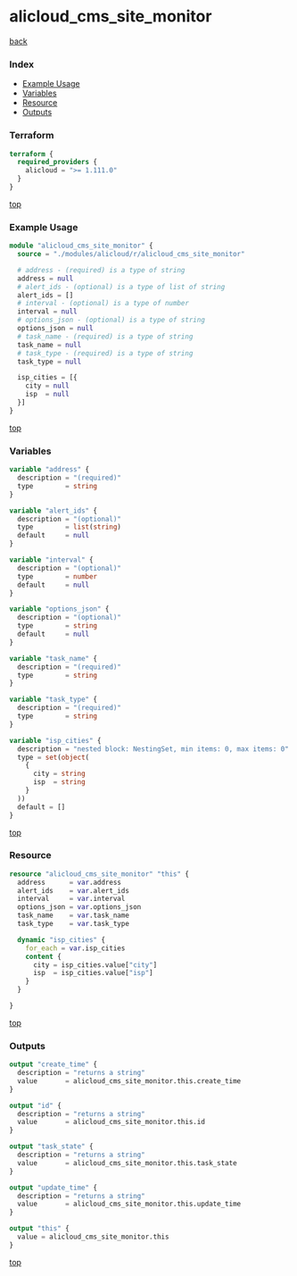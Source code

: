 # alicloud_cms_site_monitor

[back](../alicloud.md)

### Index

- [Example Usage](#example-usage)
- [Variables](#variables)
- [Resource](#resource)
- [Outputs](#outputs)

### Terraform

```terraform
terraform {
  required_providers {
    alicloud = ">= 1.111.0"
  }
}
```

[top](#index)

### Example Usage

```terraform
module "alicloud_cms_site_monitor" {
  source = "./modules/alicloud/r/alicloud_cms_site_monitor"

  # address - (required) is a type of string
  address = null
  # alert_ids - (optional) is a type of list of string
  alert_ids = []
  # interval - (optional) is a type of number
  interval = null
  # options_json - (optional) is a type of string
  options_json = null
  # task_name - (required) is a type of string
  task_name = null
  # task_type - (required) is a type of string
  task_type = null

  isp_cities = [{
    city = null
    isp  = null
  }]
}
```

[top](#index)

### Variables

```terraform
variable "address" {
  description = "(required)"
  type        = string
}

variable "alert_ids" {
  description = "(optional)"
  type        = list(string)
  default     = null
}

variable "interval" {
  description = "(optional)"
  type        = number
  default     = null
}

variable "options_json" {
  description = "(optional)"
  type        = string
  default     = null
}

variable "task_name" {
  description = "(required)"
  type        = string
}

variable "task_type" {
  description = "(required)"
  type        = string
}

variable "isp_cities" {
  description = "nested block: NestingSet, min items: 0, max items: 0"
  type = set(object(
    {
      city = string
      isp  = string
    }
  ))
  default = []
}
```

[top](#index)

### Resource

```terraform
resource "alicloud_cms_site_monitor" "this" {
  address      = var.address
  alert_ids    = var.alert_ids
  interval     = var.interval
  options_json = var.options_json
  task_name    = var.task_name
  task_type    = var.task_type

  dynamic "isp_cities" {
    for_each = var.isp_cities
    content {
      city = isp_cities.value["city"]
      isp  = isp_cities.value["isp"]
    }
  }

}
```

[top](#index)

### Outputs

```terraform
output "create_time" {
  description = "returns a string"
  value       = alicloud_cms_site_monitor.this.create_time
}

output "id" {
  description = "returns a string"
  value       = alicloud_cms_site_monitor.this.id
}

output "task_state" {
  description = "returns a string"
  value       = alicloud_cms_site_monitor.this.task_state
}

output "update_time" {
  description = "returns a string"
  value       = alicloud_cms_site_monitor.this.update_time
}

output "this" {
  value = alicloud_cms_site_monitor.this
}
```

[top](#index)